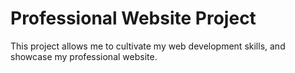 # Professional Website Project

This project allows me to cultivate my web development skills, and showcase my professional website.
